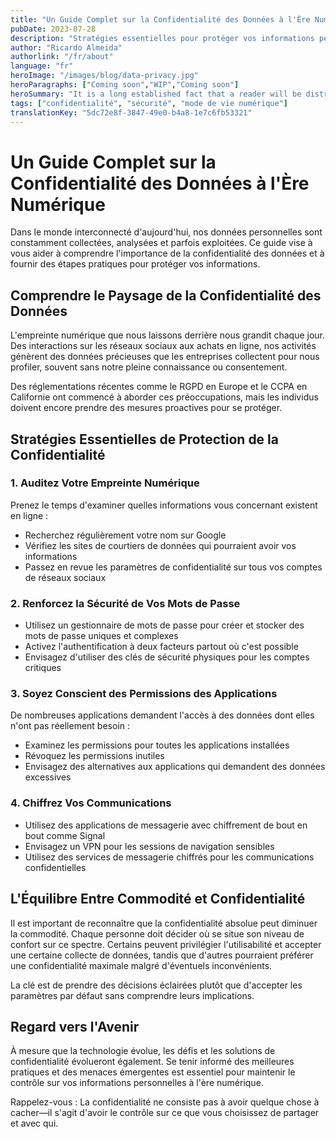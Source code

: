 ```yaml
---
title: "Un Guide Complet sur la Confidentialité des Données à l'Ère Numérique"
pubDate: 2023-07-28
description: "Stratégies essentielles pour protéger vos informations personnelles en ligne et comprendre les préoccupations modernes en matière de confidentialité des données"
author: "Ricardo Almeida"
authorlink: "/fr/about"
language: "fr"
heroImage: "/images/blog/data-privacy.jpg"
heroParagraphs: ["Coming soon","WIP","Coming soon"]
heroSummary: "It is a long established fact that a reader will be distracted by the readable content of a page when looking at its layout. The point of using Lorem Ipsum is that it has a more-or-less normal distribution of letters, as opposed to using 'Content here, content here', making it look like readable English."
tags: ["confidentialité", "sécurité", "mode de vie numérique"]
translationKey: "5dc72e8f-3847-49e0-b4a8-1e7c6fb53321"
---
```


# Un Guide Complet sur la Confidentialité des Données à l'Ère Numérique

Dans le monde interconnecté d'aujourd'hui, nos données personnelles sont constamment collectées, analysées et parfois exploitées. Ce guide vise à vous aider à comprendre l'importance de la confidentialité des données et à fournir des étapes pratiques pour protéger vos informations.

## Comprendre le Paysage de la Confidentialité des Données

L'empreinte numérique que nous laissons derrière nous grandit chaque jour. Des interactions sur les réseaux sociaux aux achats en ligne, nos activités génèrent des données précieuses que les entreprises collectent pour nous profiler, souvent sans notre pleine connaissance ou consentement.

Des réglementations récentes comme le RGPD en Europe et le CCPA en Californie ont commencé à aborder ces préoccupations, mais les individus doivent encore prendre des mesures proactives pour se protéger.

## Stratégies Essentielles de Protection de la Confidentialité

### 1. Auditez Votre Empreinte Numérique

Prenez le temps d'examiner quelles informations vous concernant existent en ligne :
- Recherchez régulièrement votre nom sur Google
- Vérifiez les sites de courtiers de données qui pourraient avoir vos informations
- Passez en revue les paramètres de confidentialité sur tous vos comptes de réseaux sociaux

### 2. Renforcez la Sécurité de Vos Mots de Passe

- Utilisez un gestionnaire de mots de passe pour créer et stocker des mots de passe uniques et complexes
- Activez l'authentification à deux facteurs partout où c'est possible
- Envisagez d'utiliser des clés de sécurité physiques pour les comptes critiques

### 3. Soyez Conscient des Permissions des Applications

De nombreuses applications demandent l'accès à des données dont elles n'ont pas réellement besoin :
- Examinez les permissions pour toutes les applications installées
- Révoquez les permissions inutiles
- Envisagez des alternatives aux applications qui demandent des données excessives

### 4. Chiffrez Vos Communications

- Utilisez des applications de messagerie avec chiffrement de bout en bout comme Signal
- Envisagez un VPN pour les sessions de navigation sensibles
- Utilisez des services de messagerie chiffrés pour les communications confidentielles

## L'Équilibre Entre Commodité et Confidentialité

Il est important de reconnaître que la confidentialité absolue peut diminuer la commodité. Chaque personne doit décider où se situe son niveau de confort sur ce spectre. Certains peuvent privilégier l'utilisabilité et accepter une certaine collecte de données, tandis que d'autres pourraient préférer une confidentialité maximale malgré d'éventuels inconvénients.

La clé est de prendre des décisions éclairées plutôt que d'accepter les paramètres par défaut sans comprendre leurs implications.

## Regard vers l'Avenir

À mesure que la technologie évolue, les défis et les solutions de confidentialité évolueront également. Se tenir informé des meilleures pratiques et des menaces émergentes est essentiel pour maintenir le contrôle sur vos informations personnelles à l'ère numérique.

Rappelez-vous : La confidentialité ne consiste pas à avoir quelque chose à cacher—il s'agit d'avoir le contrôle sur ce que vous choisissez de partager et avec qui. 